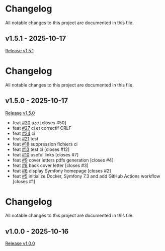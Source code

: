 # Changelog

All notable changes to this project are documented in this file.

## v1.5.1 - 2025-10-17
[Release v1.5.1](https://github.com/MathiasDaverede/job-search/releases/tag/v1.5.1)


# Changelog

All notable changes to this project are documented in this file.

## v1.5.0 - 2025-10-17
[Release v1.5.0](https://github.com/MathiasDaverede/job-search/releases/tag/v1.5.0)

- feat [#30](https://github.com/MathiasDaverede/job-search/pull/30) aze [closes #50]
- feat [#27](https://github.com/MathiasDaverede/job-search/pull/27) ci et correctif CRLF
- feat [#24](https://github.com/MathiasDaverede/job-search/pull/24) ci
- feat [#21](https://github.com/MathiasDaverede/job-search/pull/21) test
- feat [#18](https://github.com/MathiasDaverede/job-search/pull/18) suppression fichiers ci
- feat [#13](https://github.com/MathiasDaverede/job-search/pull/13) test ci [closes #12]
- feat [#10](https://github.com/MathiasDaverede/job-search/pull/10) useful links [closes #7]
- feat [#9](https://github.com/MathiasDaverede/job-search/pull/9) cover letters pdfs generation [closes #4]
- feat [#8](https://github.com/MathiasDaverede/job-search/pull/8) back cover letter [closes #3]
- feat [#6](https://github.com/MathiasDaverede/job-search/pull/6) display Symfony homepage [closes #2]
- feat [#5](https://github.com/MathiasDaverede/job-search/pull/5) initialize Docker, Symfony 7.3 and add GitHub Actions workflow [closes #1]

# Changelog
All notable changes to this project are documented in this file.

## v1.0.0 - 2025-10-16
[Release v1.0.0](https://github.com/MathiasDaverede/job-search/releases/tag/v1.0.0)
